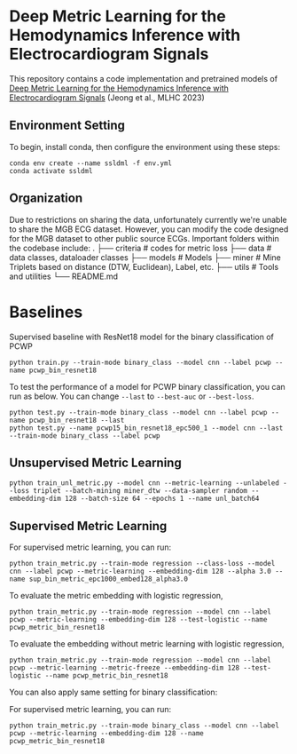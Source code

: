 # Deep Metric Learning for the Hemodynamics Inference with Electrocardiogram Signals

This repository contains a code implementation and pretrained models of [Deep Metric Learning for the Hemodynamics Inference with Electrocardiogram Signals](https://proceedings.mlr.press/v219/jeong23a/jeong23a.pdf) (Jeong et al., MLHC 2023)

## Environment Setting
To begin, install conda, then configure the environment using these steps:
```
conda env create --name ssldml -f env.yml
conda activate ssldml
```

## Organization
Due to restrictions on sharing the data, unfortunately currently we're unable to share the MGB ECG dataset. However, you can modify the code designed for the MGB dataset to other public source ECGs. Important folders within the codebase include:
    .
    ├── criteria                                        # codes for metric loss
    ├── data                                            # data classes, dataloader classes
    ├── models                                          # Models
    ├── miner                                           # Mine Triplets based on distance (DTW, Euclidean), Label, etc.
    ├── utils                                           # Tools and utilities
    └── README.md


# Baselines
Supervised baseline with ResNet18 model for the binary classification of PCWP
```
python train.py --train-mode binary_class --model cnn --label pcwp --name pcwp_bin_resnet18
```
To test the performance of a model for PCWP binary classification, you can run as below. You can change `--last` to `--best-auc` or `--best-loss`.
```
python test.py --train-mode binary_class --model cnn --label pcwp --name pcwp_bin_resnet18 --last
python test.py --name pcwp15_bin_resnet18_epc500_1 --model cnn --last --train-mode binary_class --label pcwp
```

## Unsupervised Metric Learning
```
python train_unl_metric.py --model cnn --metric-learning --unlabeled --loss triplet --batch-mining miner_dtw --data-sampler random --embedding-dim 128 --batch-size 64 --epochs 1 --name unl_batch64
```

## Supervised Metric Learning
For supervised metric learning, you can run:
```
python train_metric.py --train-mode regression --class-loss --model cnn --label pcwp --metric-learning --embedding-dim 128 --alpha 3.0 --name sup_bin_metric_epc1000_embed128_alpha3.0
```
To evaluate the metric embedding with logistic regression,
```
python train_metric.py --train-mode regression --model cnn --label pcwp --metric-learning --embedding-dim 128 --test-logistic --name pcwp_metric_bin_resnet18
```
To evaluate the embedding without metric learning with logistic regression,
```
python train_metric.py --train-mode regression --model cnn --label pcwp --metric-learning --metric-freeze --embedding-dim 128 --test-logistic --name pcwp_metric_bin_resnet18
```

You can also apply same setting for binary classification:

For supervised metric learning, you can run:
```
python train_metric.py --train-mode binary_class --model cnn --label pcwp --metric-learning --embedding-dim 128 --name pcwp_metric_bin_resnet18
```
